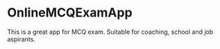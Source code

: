 # OnlineMCQExamApp
This is a great app for MCQ exam. Suitable for coaching, school and job aspirants.
